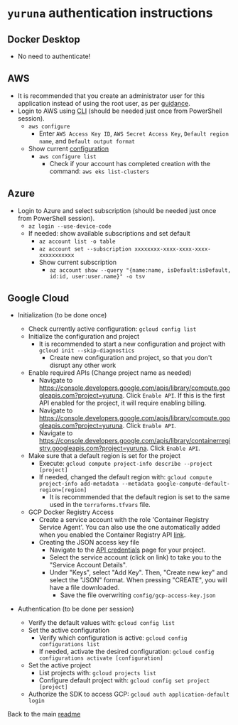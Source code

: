 # `yuruna` authentication instructions

## Docker Desktop

- No need to authenticate!

## AWS

- It is recommended that you create an administrator user for this application instead of using the root user, as per [guidance](https://docs.aws.amazon.com/IAM/latest/UserGuide/getting-started_create-admin-group.html).
- Login to AWS using [CLI](https://docs.aws.amazon.com/cli/latest/userguide/cli-configure-quickstart.html) (should be needed just once from PowerShell session).
  - `aws configure`
    - Enter `AWS Access Key ID`, `AWS Secret Access Key`, `Default region name`, and `Default output format`
  - Show current [configuration](https://docs.aws.amazon.com/cli/latest/userguide/cli-configure-files.html)
    - `aws configure list`
      - Check if your account has completed creation with the command: `aws eks list-clusters`

## Azure

- Login to Azure and select subscription (should be needed just once from PowerShell session).
  - `az login --use-device-code`
  - If needed: show available subscriptions and set default
    - `az account list -o table`
    - `az account set --subscription xxxxxxxx-xxxx-xxxx-xxxx-xxxxxxxxxxx`
    - Show current subscription
      - `az account show --query "{name:name, isDefault:isDefault, id:id, user:user.name}" -o tsv`

## Google Cloud

- Initialization (to be done once)
  - Check currently active configuration: `gcloud config list`
  - Initialize the configuration and project
    - It is recommended to start a new configuration and project with `gcloud init --skip-diagnostics`
      - Create new configuration and project, so that you don't disrupt any other work
  - Enable required APIs (Change project name as needed)
    - Navigate to <https://console.developers.google.com/apis/library/compute.googleapis.com?project=yuruna>. Click `Enable API`. If this is the first API enabled for the project, it will require enabling billing.
    - Navigate to <https://console.developers.google.com/apis/library/compute.googleapis.com?project=yuruna>. Click `Enable API`.
    - Navigate to <https://console.developers.google.com/apis/library/containerregistry.googleapis.com?project=yuruna>. Click `Enable API`.
  - Make sure that a default region is set for the project
    - Execute: `gcloud compute project-info describe --project [project]`
    - If needed, changed the default region with: `gcloud compute project-info add-metadata --metadata google-compute-default-region=[region]`
      - It is recommmended that the default region is set to the same used in the `terraforms.tfvars` file.
  - GCP Docker Registry Access
    - Create a service account with the role 'Container Registry Service Agent'. You can also use the one automatically added when you enabled the Container Registry API [link](https://cloud.google.com/container-registry/docs/overview#container_registry_service_account).
    - Creating the JSON access key file
      - Navigate to the [API credentials](https://console.cloud.google.com/apis/credentials?project=yuruna) page for your project.
      - Select the service account (click on link) to take you to the "Service Account Details".
      - Under "Keys", select "Add Key". Then, "Create new key" and select the "JSON" format. When pressing "CREATE", you will have a file downloaded.
        - Save the file overwriting `config/gcp-access-key.json`

- Authentication (to be done per session)
  - Verify the default values with: `gcloud config list`
  - Set the active configuration
    - Verify which configuration is active: `gcloud config configurations list`
    - If needed, activate the desired configuration: `gcloud config configurations activate [configuration]`
  - Set the active project
    - List projects with: `gcloud projects list`
    - Configure default project with: `gcloud config set project [project]`
  - Authorize the SDK to access GCP: `gcloud auth application-default login`

Back to the main [readme](../README.md)
